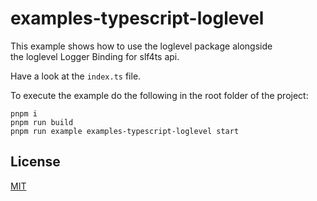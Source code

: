 # examples-typescript-loglevel

This example shows how to use the loglevel package alongside  
the loglevel Logger Binding for slf4ts api.

Have a look at the `index.ts` file.

To execute the example do the following in the root folder of the project:

    pnpm i
    pnpm run build
    pnpm run example examples-typescript-loglevel start

## License

[MIT](https://www.opensource.org/licenses/mit-license.php)
